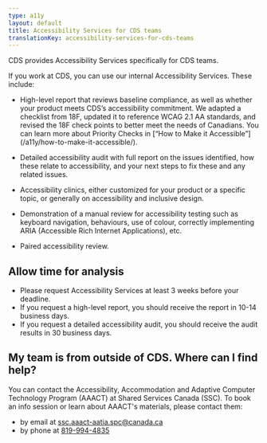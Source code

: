 ```yaml
---
type: a11y
layout: default
title: Accessibility Services for CDS teams
translationKey: accessibility-services-for-cds-teams
---
```


CDS provides  Accessibility Services specifically for CDS teams.

If you work at CDS,  you can use our internal Accessibility Services.  These include:

- High-level report that reviews baseline compliance, as well as whether your product meets CDS’s accessibility commitment. We adapted a checklist from 18F, updated it to reference WCAG 2.1 AA standards, and revised the 18F check points to better meet the needs of Canadians. You can learn more about Priority Checks in [“How to Make it Accessible”] (/a11y/how-to-make-it-accessible/).

- Detailed accessibility audit with full report on the issues identified, how these relate to accessibility, and your next steps to fix these and any related issues.

- Accessibility clinics, either customized for your product or a specific topic, or generally on accessibility and inclusive design.

- Demonstration of a manual review for accessibility testing such as keyboard navigation, behaviours, use of colour, correctly implementing ARIA (Accessible Rich Internet Applications), etc.

- Paired accessibility review.

## Allow time for analysis

- Please request Accessibility Services at least 3 weeks before your deadline.
- If you request a high-level report, you should receive the report in 10-14 business days.
- If you request a detailed accessibility audit, you should receive the audit results in 30 business days.

## My team is from outside of CDS. Where can I find help?

You can contact the Accessibility, Accommodation and Adaptive Computer Technology Program (AAACT) at Shared Services Canada (SSC). To book an info session or learn about AAACT's materials, please contact them:

- by email at [ssc.aaact-aatia.spc@canada.ca](mailto:ssc.aaact-aatia.spc@canada.ca)
- by phone at [819-994-4835](tel:819-994-4835)
